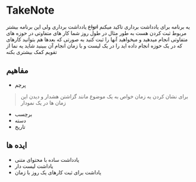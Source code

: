 # TakeNote

یه برنامه برای یادداشت برداری
تاکید میکنم ~~انواع~~ یادداشت برداری
ولی این برنامه بیشتر مربوط ثبت کردن هست
به طور مثال در طول روز شما کار های متفاوتی در حوزه های متفاوتی انجام میدهید
و میخواهید آنها را ثبت کنید به صورتی که بعدها هم بتوانید کارهای که در یک حوزه انجام داده اید را
در یک لیست و با زمان انجام آن ببینید
شاید یه نما از تقویم کمک بیشتری بکنه



## مفاهیم
* پرچم
> برای نشان کردن یه زمان خواص به یک موضوع 
> مانند گزاشتن هشدار و دیدن این زمان ها در یک نمودار

* برچسب
* دسته
* تاریخ

## ایده ها
* یادداشت ساده با محتوای متنی
* یاداشت لیست دار
* یاداشت برای ثبت کارهای یک روز با زمان

